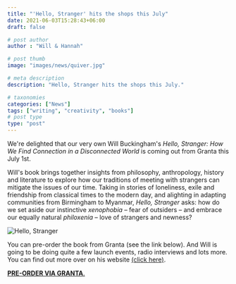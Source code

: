 ```yaml
---
title: "'Hello, Stranger' hits the shops this July"
date: 2021-06-03T15:28:43+06:00
draft: false

# post author
author : "Will & Hannah"

# post thumb
image: "images/news/quiver.jpg"

# meta description
description: "Hello, Stranger hits the shops this July."

# taxonomies
categories: ["News"]
tags: ["writing", "creativity", "books"]
# post type
type: "post"
---
```

We're delighted that our very own Will Buckingham's *Hello, Stranger: How We Find Connection in a Disconnected World* is coming out from Granta this July 1st. 

Will's book brings together insights from philosophy, anthropology, history and literature to explore how our traditions of meeting with strangers can mitigate the issues of our time. Taking in stories of loneliness, exile and friendship from classical times to the modern day, and alighting in adapting communities from Birmingham to Myanmar, *Hello, Stranger* asks: how do we set aside our instinctive *xenophobia* – fear of outsiders – and embrace our equally natural *philoxenia* – love of strangers and newness?

![Hello, Stranger](https://www.windandbones.com/images/blog/hellostranger.jpg)

You can pre-order the book from Granta (see the link below). And Will is going to be doing quite a few launch events, radio interviews and lots more. You can find out more over on his website [(click here)](https://www.willbuckingham.com).

[**PRE-ORDER VIA GRANTA**.](https://granta.com/products/hello-stranger/)